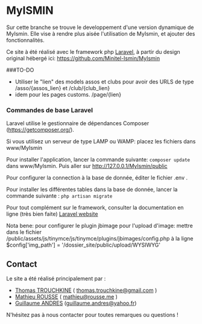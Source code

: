 # MyISMIN

Sur cette branche se trouve le developpement d'une version dynamique de MyIsmin.
Elle vise à rendre plus aisée l'utilisation de MyIsmin, et ajouter des fonctionnalités.

Ce site à été réalisé avec le framework php [Laravel](https://laravel.com), à partir du design original hébergé ici: https://github.com/Minitel-Ismin/MyIsmin

###TO-DO

* Utiliser le "lien" des models assos et clubs pour avoir des URLS de type /asso/{assos_lien} et /club/{club_lien}
* idem pour les pages customs. /page/{lien}

### Commandes de base Laravel
Laravel utilise le gestionnaire de dépendances Composer (https://getcomposer.org/).

Si vous utilisez un serveur de type LAMP ou WAMP: placez les fichiers dans www/MyIsmin

Pour installer l'application, lancer la commande suivante: `composer update` dans www/MyIsmin. Puis aller sur http://127.0.0.1/MyIsmin/public 

Pour configurer la connection à la base de donnée, éditer le fichier .env .

Pour installer les différentes tables dans la base de donnée, lancer la commande suivante : `php artisan migrate`

Pour tout complément sur le framework, consulter la documentation en ligne (très bien faite) [Laravel website](http://laravel.com/docs)

Nota bene: pour configurer le plugin jbimage pour l'upload d'image: mettre dans le fichier /public/assets/js/tinymce/js/tinymce/plugins/jbimages/config.php à la ligne $config['img_path'] = '/dossier_site/public/upload/WYSIWYG'

## Contact

Le site a été réalisé principalement par :
* [Thomas TROUCHKINE](https://github.com/Kerzas)  ( thomas.trouchkine@gmail.com )
* [Mathieu ROUSSE](https://github.com/m-rousse)  ( mathieu@rousse.me )
* [Guillaume ANDRES](https://github.com/Brutia) (guillaume.andres@yahoo.fr)

N'hésitez pas à nous contacter pour toutes remarques ou questions !
